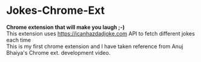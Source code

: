 # Jokes-Chrome-Ext
<b>Chrome extension that will make you laugh ;-)</b><br>
This extension uses https://icanhazdadjoke.com API to fetch different jokes each time<br>
This is my first chrome extension and I have taken reference from Anuj Bhaiya's Chrome ext. development video.
